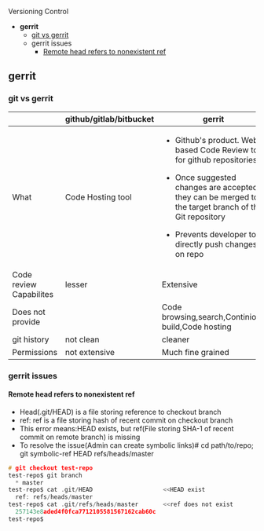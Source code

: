Versioning Control
- **gerrit**
  - [git vs gerrit](#vs)
  - gerrit issues
    - [Remote head refers to nonexistent ref](#rem)

## gerrit

<a name=vs></a>
### git vs gerrit

| | github/gitlab/bitbucket | gerrit |
| --- | --- | --- |
|What|Code Hosting tool|<ul><li>Github's product. Web based Code Review tool for github repositories</li></ul><ul><li>Once suggested changes are accepted, they can be merged to the target branch of the Git repository</li></ul><ul><li>Prevents developer to directly push changes on repo</li></ul>|
|Code review Capabilites|lesser|Extensive|
|Does not provide||Code browsing,search,Continious build,Code hosting|
|git history|not clean|cleaner|
|Permissions|not extensive|Much fine grained|

### gerrit issues
<a name=rem></a>
#### Remote head refers to nonexistent ref
- Head(.git/HEAD) is a file storing reference to checkout branch
- ref: ref is a file storing hash of recent commit on checkout branch
- This error means:HEAD exists, but ref(File storing SHA-1 of recent commit on remote branch) is missing
- To resolve the issue(Admin can create symbolic links)# cd path/to/repo; git symbolic-ref HEAD refs/heads/master
```c
# git checkout test-repo
test-repo$ git branch
  * master
test-repo$ cat .git/HEAD                    <<HEAD exist
  ref: refs/heads/master
test-repo$ cat .git/refs/heads/master       <<ref does not exist
  257143e8aded4f0fca7712105581567162cab60c
test-repo$
